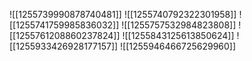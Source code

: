 ![[1255739990878740481]]
![[1255740792322301958]]
![[1255741759985836032]]
![[1255757532984823808]]
![[1255761208860237824]]
![[1255843125613850624]]
![[1255933426928177157]]
![[1255946466725629960]]
